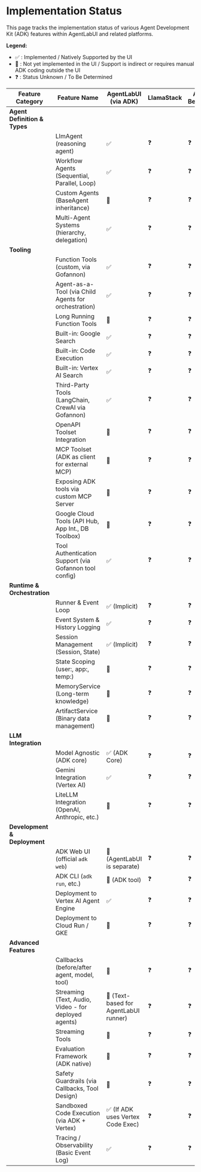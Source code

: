 # Implementation Status

This page tracks the implementation status of various Agent Development Kit (ADK) features within AgentLabUI and related platforms.

**Legend:**

*   ✅ : Implemented / Natively Supported by the UI
*   🚧 : Not yet implemented in the UI / Support is indirect or requires manual ADK coding outside the UI
*   ❓ : Status Unknown / To Be Determined

| Feature Category          | Feature Name                                        | AgentLabUI (via ADK) | LlamaStack | AWS Bedrock |  
|---------------------------|-----------------------------------------------------|----------------------|------------|-------------|  
| **Agent Definition & Types** |                                                     |                      |            |             |  
|                           | LlmAgent (reasoning agent)                          | ✅                   | ❓          | ❓           |  
|                           | Workflow Agents (Sequential, Parallel, Loop)        | ✅                   | ❓          | ❓           |  
|                           | Custom Agents (BaseAgent inheritance)               | 🚧                   | ❓          | ❓           |  
|                           | Multi-Agent Systems (hierarchy, delegation)         | ✅                   | ❓          | ❓           |  
| **Tooling**               |                                                     |                      |            |             |  
|                           | Function Tools (custom, via Gofannon)               | ✅                   | ❓          | ❓           |  
|                           | Agent-as-a-Tool (via Child Agents for orchestration)| ✅                   | ❓          | ❓           |  
|                           | Long Running Function Tools                         | 🚧                   | ❓          | ❓           |  
|                           | Built-in: Google Search                             | ✅                   | ❓          | ❓           |  
|                           | Built-in: Code Execution                            | ✅                   | ❓          | ❓           |  
|                           | Built-in: Vertex AI Search                          | ✅                   | ❓          | ❓           |  
|                           | Third-Party Tools (LangChain, CrewAI via Gofannon)  | ✅                   | ❓          | ❓           |  
|                           | OpenAPI Toolset Integration                         | 🚧                   | ❓          | ❓           |  
|                           | MCP Toolset (ADK as client for external MCP)        | 🚧                   | ❓          | ❓           |  
|                           | Exposing ADK tools via custom MCP Server            | 🚧                   | ❓          | ❓           |  
|                           | Google Cloud Tools (API Hub, App Int., DB Toolbox)  | 🚧                   | ❓          | ❓           |  
|                           | Tool Authentication Support (via Gofannon tool config) | ✅                   | ❓          | ❓           |  
| **Runtime & Orchestration**|                                                     |                      |            |             |  
|                           | Runner & Event Loop                                 | ✅ (Implicit)        | ❓          | ❓           |  
|                           | Event System & History Logging                      | ✅                   | ❓          | ❓           |  
|                           | Session Management (Session, State)                 | ✅ (Implicit)        | ❓          | ❓           |  
|                           | State Scoping (user:, app:, temp:)                  | 🚧                   | ❓          | ❓           |  
|                           | MemoryService (Long-term knowledge)                 | 🚧                   | ❓          | ❓           |  
|                           | ArtifactService (Binary data management)            | 🚧                   | ❓          | ❓           |  
| **LLM Integration**       |                                                     |                      |            |             |  
|                           | Model Agnostic (ADK core)                           | ✅ (ADK Core)        | ❓          | ❓           |  
|                           | Gemini Integration (Vertex AI)                      | ✅                   | ❓          | ❓           |  
|                           | LiteLLM Integration (OpenAI, Anthropic, etc.)       | 🚧                   | ❓          | ❓           |  
| **Development & Deployment**|                                                     |                      |            |             |  
|                           | ADK Web UI (official `adk web`)                     | 🚧 (AgentLabUI is separate) | ❓       | ❓           |  
|                           | ADK CLI (`adk run`, etc.)                           | 🚧 (ADK tool)        | ❓          | ❓           |  
|                           | Deployment to Vertex AI Agent Engine                | ✅                   | ❓          | ❓           |  
|                           | Deployment to Cloud Run / GKE                       | 🚧                   | ❓          | ❓           |  
| **Advanced Features**     |                                                     |                      |            |             |  
|                           | Callbacks (before/after agent, model, tool)         | 🚧                   | ❓          | ❓           |  
|                           | Streaming (Text, Audio, Video - for deployed agents)| 🚧 (Text-based for AgentLabUI runner) | ❓ | ❓       |  
|                           | Streaming Tools                                     | 🚧                   | ❓          | ❓           |  
|                           | Evaluation Framework (ADK native)                   | 🚧                   | ❓          | ❓           |  
|                           | Safety Guardrails (via Callbacks, Tool Design)      | 🚧                   | ❓          | ❓           |  
|                           | Sandboxed Code Execution (via ADK + Vertex)         | ✅ (If ADK uses Vertex Code Exec) | ❓   | ❓       |  
|                           | Tracing / Observability (Basic Event Log)           | ✅                   | ❓          | ❓           |  